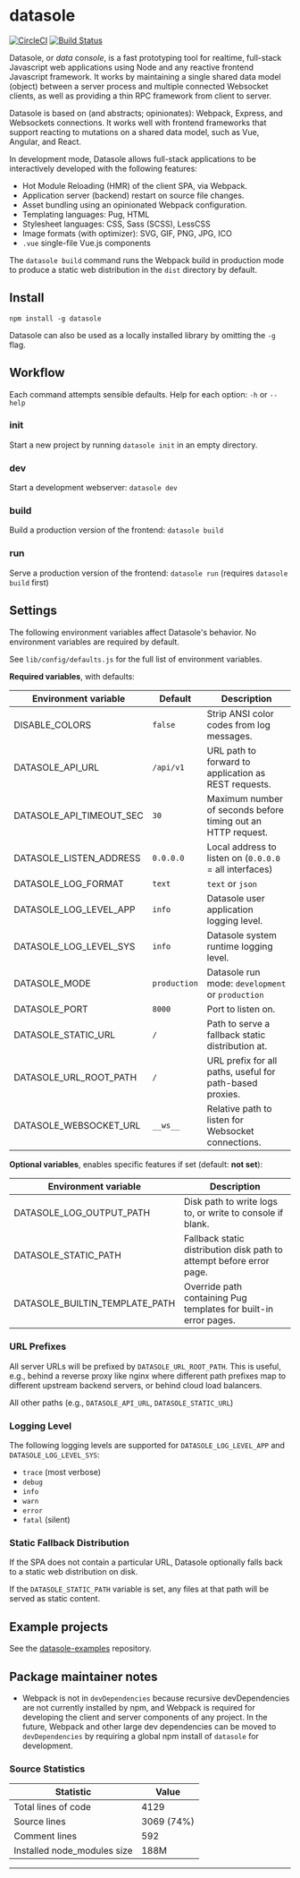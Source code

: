 # datasole

[![CircleCI](https://circleci.com/gh/mayanklahiri/datasole.svg?style=svg)](https://circleci.com/gh/mayanklahiri/datasole)
[![Build Status](https://travis-ci.org/mayanklahiri/datasole.svg?branch=master)](https://travis-ci.org/mayanklahiri/datasole)

Datasole, or _data_ con*sole*, is a fast prototyping tool for realtime, full-stack Javascript web applications using Node and any reactive frontend Javascript framework. It works by maintaining a single shared data model (object) between a server process and multiple connected Websocket clients, as well as providing a thin RPC framework from client to server.

Datasole is based on (and abstracts; opinionates): Webpack, Express, and Websockets connections. It works well with frontend frameworks that support reacting to mutations on a shared data model, such as Vue, Angular, and React.

In development mode, Datasole allows full-stack applications to be interactively developed with the following features:

- Hot Module Reloading (HMR) of the client SPA, via Webpack.
- Application server (backend) restart on source file changes.
- Asset bundling using an opinionated Webpack configuration.
- Templating languages: Pug, HTML
- Stylesheet languages: CSS, Sass (SCSS), LessCSS
- Image formats (with optimizer): SVG, GIF, PNG, JPG, ICO
- `.vue` single-file Vue.js components

The `datasole build` command runs the Webpack build in production mode to produce a static web distribution in the `dist` directory by default.

## Install

`npm install -g datasole`

Datasole can also be used as a locally installed library by omitting the `-g` flag.

## Workflow

Each command attempts sensible defaults. Help for each option: `-h` or `--help`

### init

Start a new project by running `datasole init` in an empty directory.

### dev

Start a development webserver: `datasole dev`

### build

Build a production version of the frontend: `datasole build`

### run

Serve a production version of the frontend: `datasole run` (requires `datasole build` first)

## Settings

The following environment variables affect Datasole's behavior. No environment variables are required by default.

See `lib/config/defaults.js` for the full list of environment variables.

**Required variables**, with defaults:

| Environment variable     | Default      | Description                                                  |
| ------------------------ | ------------ | ------------------------------------------------------------ |
| DISABLE_COLORS           | `false`      | Strip ANSI color codes from log messages.                    |
| DATASOLE_API_URL         | `/api/v1`    | URL path to forward to application as REST requests.         |
| DATASOLE_API_TIMEOUT_SEC | `30`         | Maximum number of seconds before timing out an HTTP request. |
| DATASOLE_LISTEN_ADDRESS  | `0.0.0.0`    | Local address to listen on (`0.0.0.0` = all interfaces)      |
| DATASOLE_LOG_FORMAT      | `text`       | `text` or `json`                                             |
| DATASOLE_LOG_LEVEL_APP   | `info`       | Datasole user application logging level.                     |
| DATASOLE_LOG_LEVEL_SYS   | `info`       | Datasole system runtime logging level.                       |
| DATASOLE_MODE            | `production` | Datasole run mode: `development` or `production`             |
| DATASOLE_PORT            | `8000`       | Port to listen on.                                           |
| DATASOLE_STATIC_URL      | `/`          | Path to serve a fallback static distribution at.             |
| DATASOLE_URL_ROOT_PATH   | `/`          | URL prefix for all paths, useful for path-based proxies.     |
| DATASOLE_WEBSOCKET_URL   | `__ws__`     | Relative path to listen for Websocket connections.           |

**Optional variables**, enables specific features if set (default: **not set**):

| Environment variable           | Description                                                          |
| ------------------------------ | -------------------------------------------------------------------- |
| DATASOLE_LOG_OUTPUT_PATH       | Disk path to write logs to, or write to console if blank.            |
| DATASOLE_STATIC_PATH           | Fallback static distribution disk path to attempt before error page. |
| DATASOLE_BUILTIN_TEMPLATE_PATH | Override path containing Pug templates for built-in error pages.     |

### URL Prefixes

All server URLs will be prefixed by `DATASOLE_URL_ROOT_PATH`. This is useful, e.g., behind a reverse proxy like nginx where different path prefixes map to different upstream backend servers, or behind cloud load balancers.

All other paths (e.g., `DATASOLE_API_URL`, `DATASOLE_STATIC_URL`)

### Logging Level

The following logging levels are supported for `DATASOLE_LOG_LEVEL_APP` and `DATASOLE_LOG_LEVEL_SYS`:

- `trace` (most verbose)
- `debug`
- `info`
- `warn`
- `error`
- `fatal` (silent)

### Static Fallback Distribution

If the SPA does not contain a particular URL, Datasole optionally falls back to a static web distribution on disk.

If the `DATASOLE_STATIC_PATH` variable is set, any files at that path will be served as static content.

## Example projects

See the [datasole-examples](https://github.com/mayanklahiri/datasole-examples) repository.

## Package maintainer notes

- Webpack is not in `devDependencies` because recursive devDependencies are not currently installed by npm, and Webpack is required for developing the client and server components of any project. In the future, Webpack and other large dev dependencies can be moved to `devDependencies` by requiring a global npm install of `datasole` for development.

### Source Statistics

| Statistic | Value |
| --- | --- |
| Total lines of code | 4129 |
| Source lines | 3069 (74%) |
| Comment lines | 592 |
| Installed node_modules size | 188M |
---
